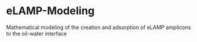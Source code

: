 # eLAMP-Modeling
Mathematical modeling of the creation and adsorption of eLAMP amplicons to the oil-water interface 
